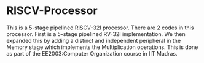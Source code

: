 # RISCV-Processor
This is a 5-stage pipelined RISCV-32I processor. There are 2 codes in this processor. First is a 5-stage pipelined RV-32I implementation. We then expanded this by adding a distinct and independent peripheral in the Memory stage which implements the Multiplication operations. This is done as part of the EE2003:Computer Organization course in IIT Madras.
